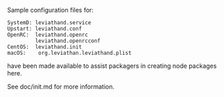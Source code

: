 Sample configuration files for:
```
SystemD: leviathand.service
Upstart: leviathand.conf
OpenRC:  leviathand.openrc
         leviathand.openrcconf
CentOS:  leviathand.init
macOS:    org.leviathan.leviathand.plist
```
have been made available to assist packagers in creating node packages here.

See doc/init.md for more information.
